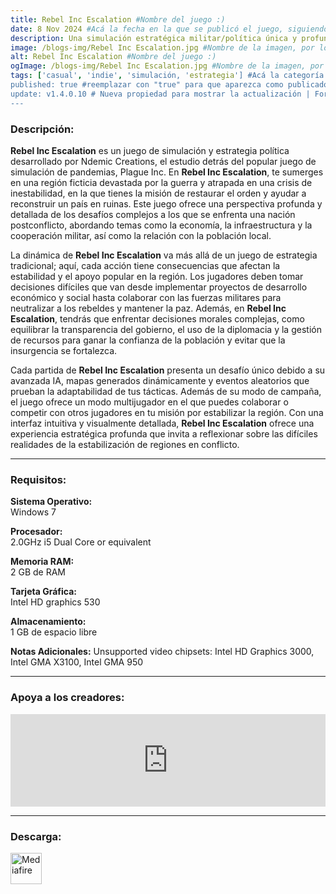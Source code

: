 ```yaml
---
title: Rebel Inc Escalation #Nombre del juego :)
date: 8 Nov 2024 #Acá la fecha en la que se publicó el juego, siguiendo este formato: Dia "30", Mes "Oct", Año "2024" = como debe quedar: 30 Oct 2024
description: Una simulación estratégica militar/política única y profundamente atractiva del creador de Plague Inc. Equilibre las prioridades civiles y militares en competencia y enfréntese una insurgencia mortal para estabilizar un país devastado por la guerra. #Acá una mini descripción del juego
image: /blogs-img/Rebel Inc Escalation.jpg #Nombre de la imagen, por lo general es exactamente el mismo nombre que el juego excluyendo lo ":" (Dos puntos)
alt: Rebel Inc Escalation #Nombre del juego :)
ogImage: /blogs-img/Rebel Inc Escalation.jpg #Nombre de la imagen, por lo general es exactamente el mismo nombre que el juego excluyendo lo ":" (Dos puntos)
tags: ['casual', 'indie', 'simulación, 'estrategia'] #Acá la categoría o categorías del juego, si es más de una se coloca en este formato: ['categoría1', 'categoría2']
published: true #reemplazar con "true" para que aparezca como publicado
update: v1.4.0.10 # Nueva propiedad para mostrar la actualización | Formato: v1.0.0
---
```


<!--En VSCode seleccionando una palabra, por ejemplo: "Rebel Inc Escalation" y apretando Ctrl+F2 se seleccionan todas las palabras iguales-->

### Descripción:
**Rebel Inc Escalation** es un juego de simulación y estrategia política desarrollado por Ndemic Creations, el estudio detrás del popular juego de simulación de pandemias, Plague Inc. En **Rebel Inc Escalation**, te sumerges en una región ficticia devastada por la guerra y atrapada en una crisis de inestabilidad, en la que tienes la misión de restaurar el orden y ayudar a reconstruir un país en ruinas. Este juego ofrece una perspectiva profunda y detallada de los desafíos complejos a los que se enfrenta una nación postconflicto, abordando temas como la economía, la infraestructura y la cooperación militar, así como la relación con la población local.

La dinámica de **Rebel Inc Escalation** va más allá de un juego de estrategia tradicional; aquí, cada acción tiene consecuencias que afectan la estabilidad y el apoyo popular en la región. Los jugadores deben tomar decisiones difíciles que van desde implementar proyectos de desarrollo económico y social hasta colaborar con las fuerzas militares para neutralizar a los rebeldes y mantener la paz. Además, en **Rebel Inc Escalation**, tendrás que enfrentar decisiones morales complejas, como equilibrar la transparencia del gobierno, el uso de la diplomacia y la gestión de recursos para ganar la confianza de la población y evitar que la insurgencia se fortalezca.

Cada partida de **Rebel Inc Escalation** presenta un desafío único debido a su avanzada IA, mapas generados dinámicamente y eventos aleatorios que prueban la adaptabilidad de tus tácticas. Además de su modo de campaña, el juego ofrece un modo multijugador en el que puedes colaborar o competir con otros jugadores en tu misión por estabilizar la región. Con una interfaz intuitiva y visualmente detallada, **Rebel Inc Escalation** ofrece una experiencia estratégica profunda que invita a reflexionar sobre las difíciles realidades de la estabilización de regiones en conflicto.

<!--Prompt para Chat-GPT: Hazme una descripción para el juego "Rebel Inc Escalation" y cada que menciones "Rebel Inc Escalation" ponlo en negrita -->

---

### Requisitos:
**Sistema Operativo:**  
Windows 7

**Procesador:**  
2.0GHz i5 Dual Core or equivalent

**Memoria RAM:**  
2 GB de RAM

**Tarjeta Gráfica:**  
Intel HD graphics 530

**Almacenamiento:**  
1 GB de espacio libre

**Notas Adicionales:**
Unsupported video chipsets: Intel HD Graphics 3000, Intel GMA X3100, Intel GMA 950

<!--Si falta o sobra un requisito se quita o se agrega manteniendo el mismo formato-->

---

### Apoya a los creadores:
<iframe src="https://store.steampowered.com/widget/1088790/" frameborder="0" style="background-color: transparent; width: 100% !important; aspect-ratio: 646 / 190;"></iframe>

<!--Reemplazar los numeros (AppID) del juego (en este caso 2668510) por el numero (AppID) correspondiente con el juego a publicar-->
<!--El AppID se encuentra en la URL del Juego en Steam-->

---

### Descarga:

[<img src="https://gist.github.com/cxmeel/0dbc95191f239b631c3874f4ccf114e2/raw/download.svg" alt="Mediafire" height="50" />](https://www.mediafire.com/file/bs4o24dch8izzre/Rebel_Inc_Escalation_-_By_Nicolhetti_Projects.zip/file)

<!-- # se debe reemplazar por el link de descarga-->

<!--NOMBRE-DEL-SERVICIO se debe reemplazar por el servicio donde está subido el juego-->